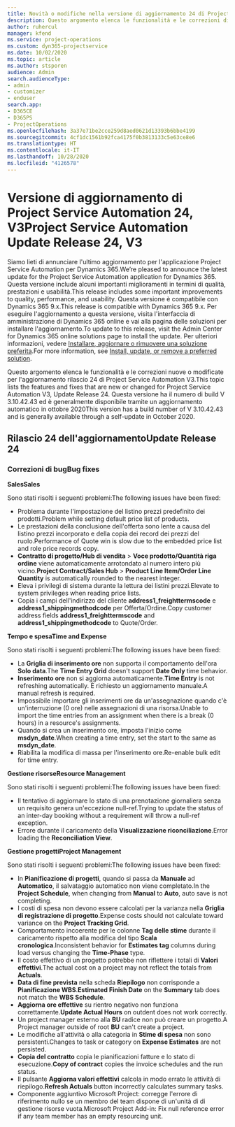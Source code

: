 ```yaml
---
title: Novità o modifiche nella versione di aggiornamento 24 di Project Service Automation V3
description: Questo argomento elenca le funzionalità e le correzioni disponibili nella versione di aggiornamento 24 di Project Service Automation V3.
author: ruhercul
manager: kfend
ms.service: project-operations
ms.custom: dyn365-projectservice
ms.date: 10/02/2020
ms.topic: article
ms.author: stsporen
audience: Admin
search.audienceType:
- admin
- customizer
- enduser
search.app:
- D365CE
- D365PS
- ProjectOperations
ms.openlocfilehash: 3a37e71be2cce259d8aed0621d13393b6bbe4199
ms.sourcegitcommit: 4cf1dc1561b92fca4175f0b3813133c5e63ce8e6
ms.translationtype: HT
ms.contentlocale: it-IT
ms.lasthandoff: 10/28/2020
ms.locfileid: "4126578"
---
```

# <a name="project-service-automation-update-release-24-v3"></a><span data-ttu-id="bcd37-103">Versione di aggiornamento di Project Service Automation 24, V3</span><span class="sxs-lookup"><span data-stu-id="bcd37-103">Project Service Automation Update Release 24, V3</span></span>

<span data-ttu-id="bcd37-104">Siamo lieti di annunciare l'ultimo aggiornamento per l'applicazione Project Service Automation per Dynamics 365.</span><span class="sxs-lookup"><span data-stu-id="bcd37-104">We’re pleased to announce the latest update for the Project Service Automation application for Dynamics 365.</span></span> <span data-ttu-id="bcd37-105">Questa versione include alcuni importanti miglioramenti in termini di qualità, prestazioni e usabilità.</span><span class="sxs-lookup"><span data-stu-id="bcd37-105">This release includes some important improvements to quality, performance, and usability.</span></span> <span data-ttu-id="bcd37-106">Questa versione è compatibile con Dynamics 365 9.x.</span><span class="sxs-lookup"><span data-stu-id="bcd37-106">This release is compatible with Dynamics 365 9.x.</span></span> <span data-ttu-id="bcd37-107">Per eseguire l'aggiornamento a questa versione, visita l'interfaccia di amministrazione di Dynamics 365 online e vai alla pagina delle soluzioni per installare l'aggiornamento.</span><span class="sxs-lookup"><span data-stu-id="bcd37-107">To update to this release, visit the Admin Center for Dynamics 365 online solutions page to install the update.</span></span> <span data-ttu-id="bcd37-108">Per ulteriori informazioni, vedere [Installare, aggiornare o rimuovere una soluzione preferita](https://docs.microsoft.com/power-platform/admin/install-remove-preferred-solution).</span><span class="sxs-lookup"><span data-stu-id="bcd37-108">For more information, see [Install, update, or remove a preferred solution](https://docs.microsoft.com/power-platform/admin/install-remove-preferred-solution).</span></span>

<span data-ttu-id="bcd37-109">Questo argomento elenca le funzionalità e le correzioni nuove o modificate per l'aggiornamento rilascio 24 di Project Service Automation V3.</span><span class="sxs-lookup"><span data-stu-id="bcd37-109">This topic lists the features and fixes that are new or changed for Project Service Automation V3, Update Release 24.</span></span> <span data-ttu-id="bcd37-110">Questa versione ha il numero di build V 3.10.42.43 ed è generalmente disponibile tramite un aggiornamento automatico in ottobre 2020</span><span class="sxs-lookup"><span data-stu-id="bcd37-110">This version has a build number of V 3.10.42.43 and is generally available through a self-update in October 2020.</span></span>

## <a name="update-release-24"></a><span data-ttu-id="bcd37-111">Rilascio 24 dell'aggiornamento</span><span class="sxs-lookup"><span data-stu-id="bcd37-111">Update Release 24</span></span>

### <a name="bug-fixes"></a><span data-ttu-id="bcd37-112">Correzioni di bug</span><span class="sxs-lookup"><span data-stu-id="bcd37-112">Bug fixes</span></span>

<span data-ttu-id="bcd37-113">**Sales**</span><span class="sxs-lookup"><span data-stu-id="bcd37-113">**Sales**</span></span>

<span data-ttu-id="bcd37-114">Sono stati risolti i seguenti problemi:</span><span class="sxs-lookup"><span data-stu-id="bcd37-114">The following issues have been fixed:</span></span>

- <span data-ttu-id="bcd37-115">Problema durante l'impostazione del listino prezzi predefinito dei prodotti.</span><span class="sxs-lookup"><span data-stu-id="bcd37-115">Problem while setting default price list of products.</span></span>
- <span data-ttu-id="bcd37-116">Le prestazioni della conclusione dell'offerta sono lente a causa del listino prezzi incorporato e della copia dei record dei prezzi del ruolo.</span><span class="sxs-lookup"><span data-stu-id="bcd37-116">Performance of Quote win is slow due to the embedded price list and role price records copy.</span></span>
- <span data-ttu-id="bcd37-117">**Contratto di progetto/Hub di vendita** > **Voce prodotto/Quantità riga ordine** viene automaticamente arrotondato al numero intero più vicino.</span><span class="sxs-lookup"><span data-stu-id="bcd37-117">**Project Contract/Sales Hub** > **Product Line Item/Order Line Quantity** is automatically rounded to the nearest integer.</span></span>
- <span data-ttu-id="bcd37-118">Eleva i privilegi di sistema durante la lettura dei listini prezzi.</span><span class="sxs-lookup"><span data-stu-id="bcd37-118">Elevate to system privileges when reading price lists.</span></span>
- <span data-ttu-id="bcd37-119">Copia i campi dell'indirizzo del cliente **address1_freighttermscode** e **address1_shippingmethodcode** per Offerta/Ordine.</span><span class="sxs-lookup"><span data-stu-id="bcd37-119">Copy customer address fields **address1_freighttermscode** and **address1_shippingmethodcode** to Quote/Order.</span></span> 


<span data-ttu-id="bcd37-120">**Tempo e spesa**</span><span class="sxs-lookup"><span data-stu-id="bcd37-120">**Time and Expense**</span></span>

<span data-ttu-id="bcd37-121">Sono stati risolti i seguenti problemi:</span><span class="sxs-lookup"><span data-stu-id="bcd37-121">The following issues have been fixed:</span></span>

- <span data-ttu-id="bcd37-122">La **Griglia di inserimento ore** non supporta il comportamento dell'ora **Solo data**.</span><span class="sxs-lookup"><span data-stu-id="bcd37-122">The **Time Entry Grid** doesn't support **Date Only** time behavior.</span></span>
- <span data-ttu-id="bcd37-123">**Inserimento ore** non si aggiorna automaticamente.</span><span class="sxs-lookup"><span data-stu-id="bcd37-123">**Time Entry** is not refreshing automatically.</span></span> <span data-ttu-id="bcd37-124">È richiesto un aggiornamento manuale.</span><span class="sxs-lookup"><span data-stu-id="bcd37-124">A manual refresh is required.</span></span>
- <span data-ttu-id="bcd37-125">Impossibile importare gli inserimenti ore da un'assegnazione quando c'è un'interruzione (0 ore) nelle assegnazioni di una risorsa.</span><span class="sxs-lookup"><span data-stu-id="bcd37-125">Unable to import the time entries from an assignment when there is a break (0 hours) in a resource's assignments.</span></span>
- <span data-ttu-id="bcd37-126">Quando si crea un inserimento ore, imposta l'inizio come **msdyn_date**.</span><span class="sxs-lookup"><span data-stu-id="bcd37-126">When creating a time entry, set the start to the same as **msdyn_date**.</span></span>
- <span data-ttu-id="bcd37-127">Riabilita la modifica di massa per l'inserimento ore.</span><span class="sxs-lookup"><span data-stu-id="bcd37-127">Re-enable bulk edit for time entry.</span></span>

<span data-ttu-id="bcd37-128">**Gestione risorse**</span><span class="sxs-lookup"><span data-stu-id="bcd37-128">**Resource Management**</span></span>

<span data-ttu-id="bcd37-129">Sono stati risolti i seguenti problemi:</span><span class="sxs-lookup"><span data-stu-id="bcd37-129">The following issues have been fixed:</span></span>

- <span data-ttu-id="bcd37-130">Il tentativo di aggiornare lo stato di una prenotazione giornaliera senza un requisito genera un'eccezione null-ref.</span><span class="sxs-lookup"><span data-stu-id="bcd37-130">Trying to update the status of an inter-day booking without a requirement will throw a null-ref exception.</span></span>
- <span data-ttu-id="bcd37-131">Errore durante il caricamento della **Visualizzazione riconciliazione**.</span><span class="sxs-lookup"><span data-stu-id="bcd37-131">Error loading the **Reconciliation View**.</span></span>


<span data-ttu-id="bcd37-132">**Gestione progetti**</span><span class="sxs-lookup"><span data-stu-id="bcd37-132">**Project Management**</span></span>

<span data-ttu-id="bcd37-133">Sono stati risolti i seguenti problemi:</span><span class="sxs-lookup"><span data-stu-id="bcd37-133">The following issues have been fixed:</span></span>

- <span data-ttu-id="bcd37-134">In **Pianificazione di progetti**, quando si passa da **Manuale** ad **Automatico**, il salvataggio automatico non viene completato.</span><span class="sxs-lookup"><span data-stu-id="bcd37-134">In the **Project Schedule**, when changing from **Manual** to **Auto**, auto save is not completing.</span></span>
- <span data-ttu-id="bcd37-135">I costi di spesa non devono essere calcolati per la varianza nella **Griglia di registrazione di progetto**.</span><span class="sxs-lookup"><span data-stu-id="bcd37-135">Expense costs should not calculate toward variance on the **Project Tracking Grid**.</span></span>
- <span data-ttu-id="bcd37-136">Comportamento incoerente per le colonne **Tag delle stime** durante il caricamento rispetto alla modifica del tipo **Scala cronologica**.</span><span class="sxs-lookup"><span data-stu-id="bcd37-136">Inconsistent behavior for **Estimates tag** columns during load versus changing the **Time-Phase** type.</span></span>
- <span data-ttu-id="bcd37-137">Il costo effettivo di un progetto potrebbe non riflettere i totali di **Valori effettivi**.</span><span class="sxs-lookup"><span data-stu-id="bcd37-137">The actual cost on a project may not reflect the totals from **Actuals**.</span></span>
- <span data-ttu-id="bcd37-138">**Data di fine prevista** nella scheda **Riepilogo** non corrisponde a **Pianificazione WBS**.</span><span class="sxs-lookup"><span data-stu-id="bcd37-138">**Estimated Finish Date** on the **Summary** tab does not match the **WBS Schedule**.</span></span>
- <span data-ttu-id="bcd37-139">**Aggiorna ore effettive** su rientro negativo non funziona correttamente.</span><span class="sxs-lookup"><span data-stu-id="bcd37-139">**Update Actual Hours** on outdent does not work correctly.</span></span>
- <span data-ttu-id="bcd37-140">Un project manager esterno alla **BU** radice non può creare un progetto.</span><span class="sxs-lookup"><span data-stu-id="bcd37-140">A Project manager outside of root **BU** can't create a project.</span></span>
- <span data-ttu-id="bcd37-141">Le modifiche all'attività o alla categoria in **Stime di spesa** non sono persistenti.</span><span class="sxs-lookup"><span data-stu-id="bcd37-141">Changes to task or category on **Expense Estimates** are not persisted.</span></span>
- <span data-ttu-id="bcd37-142">**Copia del contratto** copia le pianificazioni fatture e lo stato di esecuzione.</span><span class="sxs-lookup"><span data-stu-id="bcd37-142">**Copy of contract** copies the invoice schedules and the run status.</span></span>
- <span data-ttu-id="bcd37-143">Il pulsante **Aggiorna valori effettivi** calcola in modo errato le attività di riepilogo.</span><span class="sxs-lookup"><span data-stu-id="bcd37-143">**Refresh Actuals** button incorrectly calculates summary tasks.</span></span>
- <span data-ttu-id="bcd37-144">Componente aggiuntivo Microsoft Project: corregge l'errore di riferimento nullo se un membro del team dispone di un'unità di di gestione risorse vuota.</span><span class="sxs-lookup"><span data-stu-id="bcd37-144">Microsoft Project Add-in: Fix null reference error if any team member has an empty resourcing unit.</span></span>

